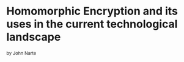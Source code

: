 # Homomorphic Encryption and its uses in the current technological landscape
<sub>by John Narte</sub>
